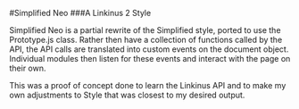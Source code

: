 #Simplified Neo
###A Linkinus 2 Style

Simplified Neo is a partial rewrite of the Simplified style, ported to use the Prototype.js class.  Rather then have a collection of functions called by the API, the API calls are translated into custom events on the document object.  Individual modules then listen for these events and interact with the page on their own.

This was a proof of concept done to learn the Linkinus API and to make my own adjustments to Style that was closest to my desired output.